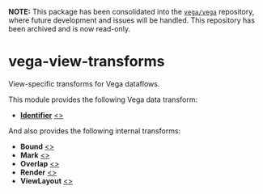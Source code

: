 **NOTE:** This package has been consolidated into the [`vega/vega`](https://github.com/vega/vega) repository, where future development and issues will be handled. This repository has been archived and is now read-only.

# vega-view-transforms

View-specific transforms for Vega dataflows.

This module provides the following Vega data transform:

- [**Identifier**](https://vega.github.io/vega/docs/transforms/identifier/) [&lt;&gt;](https://github.com/vega/vega-view-transforms/blob/master/src/Identifier.js "Source")

And also provides the following internal transforms:

- **Bound** [&lt;&gt;](https://github.com/vega/vega-view-transforms/blob/master/src/Bound.js "Source")
- **Mark** [&lt;&gt;](https://github.com/vega/vega-view-transforms/blob/master/src/Mark.js "Source")
- **Overlap** [&lt;&gt;](https://github.com/vega/vega-view-transforms/blob/master/src/Overlap.js "Source")
- **Render** [&lt;&gt;](https://github.com/vega/vega-view-transforms/blob/master/src/Render.js "Source")
- **ViewLayout** [&lt;&gt;](https://github.com/vega/vega-view-transforms/blob/master/src/ViewLayout.js "Source")
